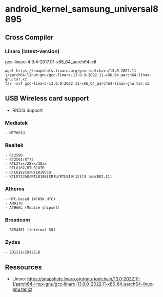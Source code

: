 # android_kernel_samsung_universal8895

## Cross Compiler 

### Linaro (latest-version)

gcc-linaro-4.9.4-2017.01-x86_64_aarch64-elf 

```
wget https://snapshots.linaro.org/gnu-toolchain/13.0-2022.11-1/aarch64-linux-gnu/gcc-linaro-13.0.0-2022.11-x86_64_aarch64-linux-gnu.tar.xz
tar -xvf gcc-linaro-13.0.0-2022.11-x86_64_aarch64-linux-gnu.tar.xz
```


## USB Wireless card support

- RNDIS Support

### Mediatek

    - MT7601U

### Realtek

    - RT2500
    - RT2501/RT73
    - RTL27xx/28xx/30xx
    - RTL8187/RTL8187B
    - RTL8192cu/RTL8188cu
    - RTL8723AU/RTL8188[CR]U/RTL819[12]CU (mac802.11)

### Atheros

    - HTC-based (ATH9k_HTC)
    - AR9170
    - ATH6KL (Mobile chipset)

### Broadcom

    - BCM4361 (internal S8)

### Zydas

    - ZD1211/ZD1211B



## Ressources

- Linaro: https://snapshots.linaro.org/gnu-toolchain/13.0-2022.11-1/aarch64-linux-gnu/gcc-linaro-13.0.0-2022.11-x86_64_aarch64-linux-gnu.tar.xz
